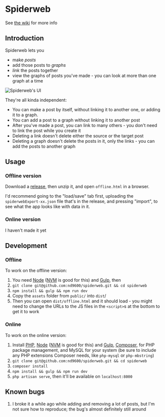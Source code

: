 # Spiderweb

See [the wiki](https://wiki.nd9600.download/spiderweb) for more info

## Introduction
Spiderweb lets you
* make _posts_
* add those posts to _graphs_
* _link_ the posts together
* view the graphs of posts you've made - you can look at more than one graph at a time

![Spiderweb's UI](https://user-images.githubusercontent.com/9141675/73142284-e0d2e600-4084-11ea-92e1-30103daa7b95.png)

They're all kinda independent:
* You can make a post by itself, without linking it to another one, or adding it to a graph.
* You can add a post to a graph without linking it to another post
* After you've made a post, you can link to many others - you don't need to link the post while you create it
* Deleting a link doesn't delete either the source or the target post
* Deleting a graph doesn't delete the posts in it, only the links - you can add the posts to another graph

## Usage
### Offline version
Download a [release](https://github.com/nd9600/spiderweb/releases), then unzip it, and open `offline.html` in a browser.

I'd recommend going to the "load/save" tab first,  uploading the `spiderwebExport-xx.json` file that's in the release, and pressing "import", to see what the app looks like with data in it.

### Online version
I haven't made it yet

## Development
### Offline
To work on the offline version:


1. You need [Node](https://nodejs.org/en/) ([NVM](https://github.com/nvm-sh/nvm) is good for this) and [Gulp](https://gulpjs.com/docs/en/getting-started/quick-start), then
2. `git clone git@github.com:nd9600/spiderweb.git && cd spiderweb`
3. `npm install && gulp && npm run dev`
4. Copy the `assets` folder from `public/` into `dist`/
5. Then you can open `dist/offline.html` and it should load - you might need to change the URLs to the JS files in the `<script>`s at the bottom to get it to work

### Online
To work on the online version:

1. Install [PHP](https://www.php.net/), [Node](https://nodejs.org/en/) ([NVM](https://github.com/nvm-sh/nvm) is good for this)  and [Gulp](https://gulpjs.com/docs/en/getting-started/quick-start), [Composer](https://getcomposer.org/doc/00-intro.md), for PHP package management, and MySQL for your system (be sure to include any PHP extensions Composer needs, like `php-mysql` or `php-mbstring`)
2. `git clone git@github.com:nd9600/spiderweb.git && cd spiderweb`
3. `composer install`
4. `npm install && gulp && npm run dev`
5. `php artisan serve`, then it'll be available on `localhost:8000`

## Known bugs
1. I broke it a while ago while adding and removing a lot of posts, but I'm not sure how to reproduce; the bug's almost definitely still around